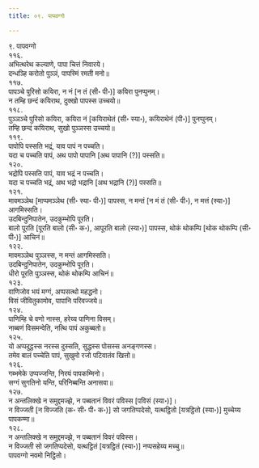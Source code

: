 ```yaml
---
title: ०९. पापवग्गो

---
```

९. पापवग्गो  
११६.  
अभित्थरेथ कल्याणे, पापा चित्तं निवारये।  
दन्धञ्हि करोतो पुञ्ञं, पापस्मिं रमती मनो॥  
११७.  
पापञ्चे पुरिसो कयिरा, न नं [न तं (सी॰ पी॰)] कयिरा पुनप्पुनम्।  
न तम्हि छन्दं कयिराथ, दुक्खो पापस्स उच्चयो॥  
११८.  
पुञ्ञञ्चे पुरिसो कयिरा, कयिरा नं [कयिराथेतं (सी॰ स्या॰), कयिराथेनं (पी॰)] पुनप्पुनम्।  
तम्हि छन्दं कयिराथ, सुखो पुञ्ञस्स उच्चयो॥  
११९.  
पापोपि पस्सति भद्रं, याव पापं न पच्चति।  
यदा च पच्चति पापं, अथ पापो पापानि [अथ पापानि (?)] पस्सति॥  
१२०.  
भद्रोपि पस्सति पापं, याव भद्रं न पच्चति।  
यदा च पच्चति भद्रं, अथ भद्रो भद्रानि [अथ भद्रानि (?)] पस्सति॥  
१२१.  
मावमञ्ञेथ [माप्पमञ्ञेथ (सी॰ स्या॰ पी॰)] पापस्स, न मन्तं [न मं तं (सी॰ पी॰), न मत्तं (स्या॰)] आगमिस्सति।  
उदबिन्दुनिपातेन, उदकुम्भोपि पूरति।  
बालो पूरति [पूरति बालो (सी॰ क॰), आपूरति बालो (स्या॰)] पापस्स, थोकं थोकम्पि [थोक थोकम्पि (सी॰ पी॰)] आचिनं॥  
१२२.  
मावमञ्ञेथ पुञ्ञस्स, न मन्तं आगमिस्सति।  
उदबिन्दुनिपातेन, उदकुम्भोपि पूरति।  
धीरो पूरति पुञ्ञस्स, थोकं थोकम्पि आचिनं॥  
१२३.  
वाणिजोव भयं मग्गं, अप्पसत्थो महद्धनो।  
विसं जीवितुकामोव, पापानि परिवज्जये॥  
१२४.  
पाणिम्हि चे वणो नास्स, हरेय्य पाणिना विसम्।  
नाब्बणं विसमन्वेति, नत्थि पापं अकुब्बतो॥  
१२५.  
यो अप्पदुट्ठस्स नरस्स दुस्सति, सुद्धस्स पोसस्स अनङ्गणस्स।  
तमेव बालं पच्चेति पापं, सुखुमो रजो पटिवातंव खित्तो॥  
१२६.  
गब्भमेके उप्पज्जन्ति, निरयं पापकम्मिनो।  
सग्गं सुगतिनो यन्ति, परिनिब्बन्ति अनासवा॥  
१२७.  
न अन्तलिक्खे न समुद्दमज्झे, न पब्बतानं विवरं पविस्स [पविसं (स्या॰)]।  
न विज्जती [न विज्जति (क॰ सी॰ पी॰ क॰)] सो जगतिप्पदेसो, यत्थट्ठितो [यत्रट्ठितो (स्या॰)] मुच्चेय्य पापकम्मा॥  
१२८.  
न अन्तलिक्खे न समुद्दमज्झे, न पब्बतानं विवरं पविस्स।  
न विज्जती सो जगतिप्पदेसो, यत्थट्ठितं [यत्रट्ठितं (स्या॰)] नप्पसहेय्य मच्चु॥  
पापवग्गो नवमो निट्ठितो।  